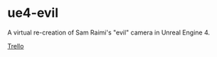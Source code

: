 # ue4-evil
A virtual re-creation of Sam Raimi's "evil" camera in Unreal Engine 4. 

[Trello](https://trello.com/b/i1jySalp/)
